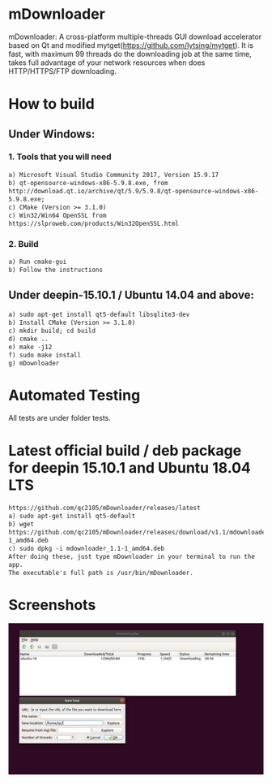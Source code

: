 # mDownloader
mDownloader: A cross-platform multiple-threads GUI download accelerator based on Qt and modified mytget(https://github.com/lytsing/mytget).
It is fast, with maximum 99 threads do the downloading job at the same time, takes full advantage of your network resources when does HTTP/HTTPS/FTP downloading. 

# How to build

## Under Windows:

### 1. Tools that you will need

	a) Microsoft Visual Studio Community 2017, Version 15.9.17
	b) qt-opensource-windows-x86-5.9.8.exe, from http://download.qt.io/archive/qt/5.9/5.9.8/qt-opensource-windows-x86-5.9.8.exe;
	c) CMake (Version >= 3.1.0)
	c) Win32/Win64 OpenSSL from https://slproweb.com/products/Win32OpenSSL.html

### 2. Build

	a) Run cmake-gui
	b) Follow the instructions

## Under deepin-15.10.1 / Ubuntu 14.04 and above:

 	a) sudo apt-get install qt5-default libsqlite3-dev
	b) Install CMake (Version >= 3.1.0)
	c) mkdir build; cd build 
	d) cmake ..
	e) make -j12
	f) sudo make install
	g) mDownloader

# Automated Testing

All tests are under folder tests. 

# Latest official build / deb package for deepin 15.10.1 and Ubuntu 18.04 LTS
	https://github.com/qc2105/mDownloader/releases/latest
	a) sudo apt-get install qt5-default
	b) wget https://github.com/qc2105/mDownloader/releases/download/v1.1/mdownloader_1.1-1_amd64.deb
	c) sudo dpkg -i mdownloader_1.1-1_amd64.deb
	After doing these, just type mDownloader in your terminal to run the app.
	The executable's full path is /usr/bin/mDownloader.

# Screenshots
![screenshot1](https://raw.githubusercontent.com/qc2105/mDownloader/master/Screenshot%20from%202019-04-13%2016-53-31.png)
